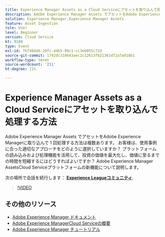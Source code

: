 ```yaml
---
title: Experience Manager Assets as a Cloud Serviceにアセットを取り込んで処理する方法
description: Adobe Experience Manager Assets でアセットをAdobe Experience Managerに取り込んで 1 回処理する方法は複数あります。 お客様は、使用事例に合った適切なアプローチをどのように選択していますか？ プラットフォームの読み込みおよび処理機能を活用して、投資の価値を最大化し、価値に至るまでの時間を短縮するにはどうすればよいですか？ Adobe Experience Manager AssetsCloud Serviceプラットフォームの新機能について説明します。
solution: Experience Manager,Experience Manager Assets
feature: Asset Ingestion
role: User
level: Beginner
version: Cloud Service
kt: 9180
type: Event
exl-id: 7bf484d6-29fc-44b5-99c1-cc3e6055c72d
source-git-commit: 1792dc318643aec2c12613f621361d72a7a918b1
workflow-type: tm+mt
source-wordcount: '211'
ht-degree: 11%

---
```


# Experience Manager Assets as a Cloud Serviceにアセットを取り込んで処理する方法

Adobe Experience Manager Assets でアセットをAdobe Experience Managerに取り込んで 1 回処理する方法は複数あります。 お客様は、使用事例に合った適切なアプローチをどのように選択していますか？ プラットフォームの読み込みおよび処理機能を活用して、投資の価値を最大化し、価値に至るまでの時間を短縮するにはどうすればよいですか？ Adobe Experience Manager AssetsCloud Serviceプラットフォームの新機能について説明します。

次の場所で会話を続行します： **[Experience Leagueコミュニティ](https://adobe.ly/2Zq7dlg)**.

>[!VIDEO](https://video.tv.adobe.com/v/337773/?quality=12&learn=on&hidetitle=true)

## その他のリソース

- [Adobe Experience Manager ドキュメント](https://experienceleague.adobe.com/docs/experience-manager-cloud-service.html?lang=ja)
- [Adobe Experience ManagerCloud Serviceの概要](https://experienceleague.adobe.com/docs/experience-manager-cloud-service/overview/home.html?lang=ja)
- [Adobe Experience Manager チュートリアル](https://experienceleague.adobe.com/docs/experience-manager-tutorials.html?lang=ja)
